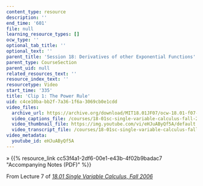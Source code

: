 ```yaml
---
content_type: resource
description: ''
end_time: '601'
file: null
learning_resource_types: []
ocw_type: ''
optional_tab_title: ''
optional_text: ''
parent_title: 'Session 18: Derivatives of other Exponential Functions'
parent_type: CourseSection
parent_uid: null
related_resources_text: ''
resource_index_text: ''
resourcetype: Video
start_time: '335'
title: 'Clip 1: The Power Rule'
uid: c4ce10ba-bb2f-7a36-1f6a-3069cb0e1cdd
video_files:
  archive_url: https://archive.org/download/MIT18.01JF07/ocw-18.01-f07-lec07_300k.mp4
  video_captions_file: /courses/18-01sc-single-variable-calculus-fall-2010/ad8e548d32f457efbd8d98b5ac0508fb_eHJuAByQf5A.vtt
  video_thumbnail_file: https://img.youtube.com/vi/eHJuAByQf5A/default.jpg
  video_transcript_file: /courses/18-01sc-single-variable-calculus-fall-2010/79c28c42a4fdf500181baa9250e476da_eHJuAByQf5A.pdf
video_metadata:
  youtube_id: eHJuAByQf5A
---
```


» {{% resource_link cc53f4a1-2df6-00e1-e43b-4f02b9badac7 "Accompanying Notes (PDF)" %}}

From Lecture 7 of [_18.01 Single Variable Calculus, Fall 2006_](/courses/18-01-single-variable-calculus-fall-2006/video_galleries/video-lectures)


